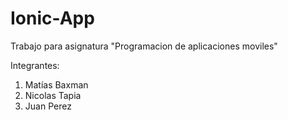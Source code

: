 # Ionic-App

Trabajo para asignatura "Programacion de aplicaciones moviles"

Integrantes:
  1. Matías Baxman
  2. Nicolas Tapia
  3. Juan Perez
